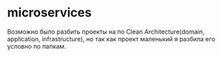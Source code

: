 # microservices

Возможно было разбить проекты на по Clean Architecture(domain, application, infrastructure), но так как проект маленький я разбила его условно по папкам.
